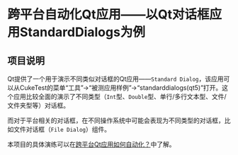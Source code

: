 # 跨平台自动化Qt应用——以Qt对话框应用StandardDialogs为例

## 项目说明
Qt提供了一个用于演示不同类似对话框的Qt应用——`Standard Dialog`，该应用可以从CukeTest的菜单“工具”->“被测应用样例”->“standarddialogs(qt5)”打开。这个应用比较全面的演示了不同类型（`Int`型、`Double`型、单行/多行文本型、文件/文件夹型等）对话框。

而对于平台相关的对话框，在不同操作系统中可能会表现为不同类型的对话框，比如文件对话框（`File Dialog`）组件。 

本项目的具体演练可以在[跨平台Qt应用如何自动化？](http://cuketest.com/content/zh-cn/1175/cross-platform-qt-automation)中了解。
